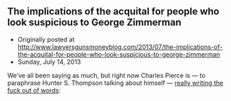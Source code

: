 ## The implications of the acquital for people who look suspicious to George Zimmerman

 * Originally posted at http://www.lawyersgunsmoneyblog.com/2013/07/the-implications-of-the-acquital-for-people-who-look-suspicious-to-george-zimmerman
 * Sunday, July 14, 2013

We’ve all been saying as much, but right now Charles Pierce is — to paraphrase Hunter S. Thompson talking about himself — [really writing the fuck out of words](http://www.esquire.com/blogs/politics/The\_End\_Of\_The\_Daily\_Trayvon):